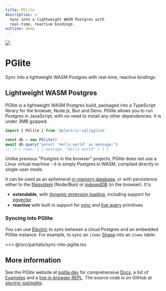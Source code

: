 ```yaml
---
title: PGlite
description: >-
  Sync into a lightweight WASM Postgres with
  real-time, reactive bindings.
outline: deep
---
```


<script setup>
import { onMounted } from 'vue'

import { data as initialStarCounts } from '../data/count.data.ts'
import { getStarCount } from '../src/lib/star-count.ts'

const formatStarCount = (count) => (
  `<span class="muted">(</span><span> ☆ </span><span>${Math.round(count / 100) / 10}k</span><span> </span><span class="muted">)</span>`
)

const renderStarCount = async (repoName, initialStarCount) => {
  const links = document.querySelectorAll(
    `.actions a[href="https://github.com/electric-sql/${repoName}"]`
  )
  links.forEach(async (link) => {
    link.innerHTML = '<span class="vpi-social-github"></span> GitHub&nbsp;'

    const countEl = document.createElement('span')
    countEl.classList.add('count')
    countEl.innerHTML = formatStarCount(initialStarCount)

    link.append(countEl)

    const count = await getStarCount(repoName, initialStarCount)
    countEl.innerHTML = formatStarCount(count)
  })
}

onMounted(async () => {
  if (typeof window !== 'undefined' && document.querySelector) {
    renderStarCount('pglite', initialStarCounts.pglite)
  }
})
</script>

<img src="/img/icons/pglite.svg" class="product-icon" />

# PGlite <Badge type="danger" text="alpha" />

Sync into a lightweight WASM Postgres with
real-time, reactive bindings.

<div class="actions cta-actions page-footer-actions left">
  <div class="action">
    <VPButton
        href="https://pglite.dev"
        target="_blank"
        text="PGlite.dev ↗"
        theme="pglite"
    />
  </div>
  <div class="action">
    <VPButton href="https://github.com/electric-sql/pglite"
        target="_blank"
        text="GitHub"
        theme="alt"
    />
  </div>
</div>

## Lightweight WASM Postgres

PGlite is a lightweight WASM Postgres build, packaged into a TypeScript library for the browser, Node.js, Bun and Deno. PGlite allows you to run Postgres in JavaScript, with no need to install any other dependencies. It is under 3MB gzipped.

```ts
import { PGlite } from '@electric-sql/pglite'

const db = new PGlite()
await db.query("select 'Hello world' as message;")
// -> { rows: [ { message: "Hello world" } ] }
```

Unlike previous "Postgres in the browser" projects, PGlite does not use a Linux virtual machine - it is simply Postgres in WASM, compiled directly in single-user mode.

It can be used as an ephemeral [in-memory database](https://pglite.dev/docs/filesystems#in-memory-fs), or with persistence either to the [filesystem](https://pglite.dev/docs/filesystems#node-fs) (Node/Bun) or [indexedDB](https://pglite.dev/docs/filesystems#indexeddb-fs) (in the browser). It's:

- **extendable**, with [dynamic extension loading](https://pglite.dev/extensions/), including support for [pgvector](https://pglite.dev/extensions/#pgvector)
- **reactive** with built in support for [sync](https://pglite.dev/docs/sync) and [live query](https://pglite.dev/docs/live-queries) primitives

### Syncing into PGlite

You can use [Electric](/product/electric) to sync between a cloud Postgres and an embedded PGlite instance. For example, to sync an `items` [Shape](/docs/guides/shapes) into an `items` table:

<<< @/src/partials/sync-into-pglite.tsx

## More information

See the PGlite website at [pglite.dev](https://pglite.dev) for comprehensive [Docs](https://pglite.dev/docs/), a list of [Examples](https://pglite.dev/examples) and a [live in-browser REPL](https://pglite.dev/repl/). The source code is on GitHub at [electric-sql/pglite](https://github.com/electric-sql/pglite).

<div class="actions cta-actions page-footer-actions left">
  <div class="action">
    <VPButton
        href="https://pglite.dev"
        target="_blank"
        text="PGlite.dev ↗"
        theme="pglite"
    />
  </div>
  <div class="action">
    <VPButton href="https://github.com/electric-sql/pglite"
        target="_blank"
        text="GitHub"
        theme="alt"
    />
  </div>
</div>